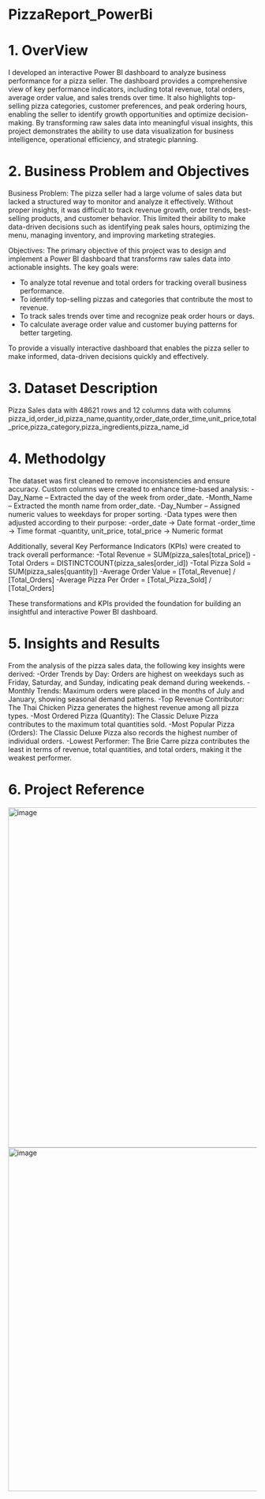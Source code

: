 # PizzaReport_PowerBi

# 1. OverView
I developed an interactive Power BI dashboard to analyze business performance for a pizza seller. The dashboard provides a comprehensive view of key performance indicators, including total revenue, total orders, average order value, and sales trends over time. It also highlights top-selling pizza categories, customer preferences, and peak ordering hours, enabling the seller to identify growth opportunities and optimize decision-making. By transforming raw sales data into meaningful visual insights, this project demonstrates the ability to use data visualization for business intelligence, operational efficiency, and strategic planning.

# 2. Business Problem and Objectives
Business Problem:
The pizza seller had a large volume of sales data but lacked a structured way to monitor and analyze it effectively. Without proper insights, it was difficult to track revenue growth, order trends, best-selling products, and customer behavior. This limited their ability to make data-driven decisions such as identifying peak sales hours, optimizing the menu, managing inventory, and improving marketing strategies.

Objectives:
The primary objective of this project was to design and implement a Power BI dashboard that transforms raw sales data into actionable insights. The key goals were:
- To analyze total revenue and total orders for tracking overall business performance.
- To identify top-selling pizzas and categories that contribute the most to revenue.
- To track sales trends over time and recognize peak order hours or days.
- To calculate average order value and customer buying patterns for better targeting.

To provide a visually interactive dashboard that enables the pizza seller to make informed, data-driven decisions quickly and effectively.

# 3. Dataset Description
Pizza Sales data with 48621 rows and 12 columns data with columns pizza_id,order_id,pizza_name,quantity,order_date,order_time,unit_price,total_price,pizza_category,pizza_ingredients,pizza_name_id

# 4. Methodolgy
The dataset was first cleaned to remove inconsistencies and ensure accuracy. Custom columns were created to enhance time-based analysis:
-Day_Name – Extracted the day of the week from order_date.
-Month_Name – Extracted the month name from order_date.
-Day_Number – Assigned numeric values to weekdays for proper sorting.
-Data types were then adjusted according to their purpose:
-order_date → Date format
-order_time → Time format
-quantity, unit_price, total_price → Numeric format

Additionally, several Key Performance Indicators (KPIs) were created to track overall performance:
-Total Revenue = SUM(pizza_sales[total_price])
-Total Orders = DISTINCTCOUNT(pizza_sales[order_id])
-Total Pizza Sold = SUM(pizza_sales[quantity])
-Average Order Value = [Total_Revenue] / [Total_Orders]
-Average Pizza Per Order = [Total_Pizza_Sold] / [Total_Orders]

These transformations and KPIs provided the foundation for building an insightful and interactive Power BI dashboard.

# 5. Insights and Results
From the analysis of the pizza sales data, the following key insights were derived:
-Order Trends by Day: Orders are highest on weekdays such as Friday, Saturday, and Sunday, indicating peak demand during weekends.
-Monthly Trends: Maximum orders were placed in the months of July and January, showing seasonal demand patterns.
-Top Revenue Contributor: The Thai Chicken Pizza generates the highest revenue among all pizza types.
-Most Ordered Pizza (Quantity): The Classic Deluxe Pizza contributes to the maximum total quantities sold.
-Most Popular Pizza (Orders): The Classic Deluxe Pizza also records the highest number of individual orders.
-Lowest Performer: The Brie Carre pizza contributes the least in terms of revenue, total quantities, and total orders, making it the weakest performer.

# 6. Project Reference
<img width="1335" height="690" alt="image" src="https://github.com/user-attachments/assets/30b8086e-87cd-47e2-8c7f-272d86e73f7c" />
<img width="1565" height="697" alt="image" src="https://github.com/user-attachments/assets/61e1971f-1f32-40b4-955a-fe9eef2c3c95" />

  
